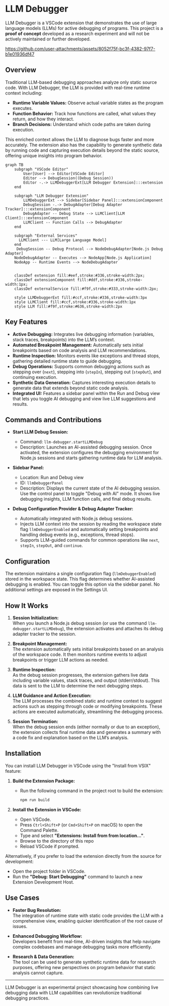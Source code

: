 # LLM Debugger

LLM Debugger is a VSCode extension that demonstrates the use of large language models (LLMs) for active debugging of programs. This project is a **proof of concept** developed as a research experiment and will not be actively maintained or further developed.



https://github.com/user-attachments/assets/8052f75f-bc3f-4382-97f7-b1e01936df47



## Overview

Traditional LLM-based debugging approaches analyze only static source code. With LLM Debugger, the LLM is provided with real-time runtime context including:
- **Runtime Variable Values:** Observe actual variable states as the program executes.
- **Function Behavior:** Track how functions are called, what values they return, and how they interact.
- **Branch Decisions:** Understand which code paths are taken during execution.

This enriched context allows the LLM to diagnose bugs faster and more accurately. The extension also has the capability to generate synthetic data by running code and capturing execution details beyond the static source, offering unique insights into program behavior.


```mermaid
graph TB
    subgraph "VSCode Editor"
        User[User] --> Editor[VSCode Editor]
        Editor --> DebugSession((Debug Session))
        Editor -.-> LLMDebuggerExt[LLM Debugger Extension]:::extension
    end

    subgraph "LLM Debugger Extension"
        LLMDebuggerExt --> Sidebar[Sidebar Panel]:::extensionComponent
        DebugSession -.-> DebugAdapter[Debug Adapter Tracker]:::extensionComponent
        DebugAdapter -- Debug State --> LLMClient[LLM Client]:::extensionComponent
        LLMClient -- Function Calls --> DebugAdapter
    end

    subgraph "External Services"
      LLMClient --- LLM[Large Language Model]
    end
     DebugSession -- Debug Protocol --> NodeDebugAdapter[Node.js Debug Adapter]
    NodeDebugAdapter -- Executes --> NodeApp[Node.js Application]
    NodeApp -- Runtime Events --> NodeDebugAdapter


    classDef extension fill:#eef,stroke:#336,stroke-width:2px;
    classDef extensionComponent fill:#ddf,stroke:#336,stroke-width:1px;
    classDef externalService fill:#f9f,stroke:#333,stroke-width:2px;

    style LLMDebuggerExt fill:#ccf,stroke:#336,stroke-width:3px
    style LLMClient fill:#ccf,stroke:#336,stroke-width:1px
    style LLM fill:#f9f,stroke:#636,stroke-width:2px
```

## Key Features

- **Active Debugging:** Integrates live debugging information (variables, stack traces, breakpoints) into the LLM’s context.
- **Automated Breakpoint Management:** Automatically sets initial breakpoints based on code analysis and LLM recommendations.
- **Runtime Inspection:** Monitors events like exceptions and thread stops, gathering detailed runtime state to guide debugging.
- **Debug Operations:** Supports common debugging actions such as stepping over (`next`), stepping into (`stepIn`), stepping out (`stepOut`), and continuing execution.
- **Synthetic Data Generation:** Captures interesting execution details to generate data that extends beyond static code analysis.
- **Integrated UI:** Features a sidebar panel within the Run and Debug view that lets you toggle AI debugging and view live LLM suggestions and results.

## Commands and Contributions

- **Start LLM Debug Session:**  
  - Command: `llm-debugger.startLLMDebug`  
  - Description: Launches an AI-assisted debugging session. Once activated, the extension configures the debugging environment for Node.js sessions and starts gathering runtime data for LLM analysis.

- **Sidebar Panel:**  
  - Location: Run and Debug view  
  - ID: `llmDebuggerPanel`  
  - Description: Displays the current state of the AI debugging session. Use the control panel to toggle "Debug with AI" mode. It shows live debugging insights, LLM function calls, and final debug results.

- **Debug Configuration Provider & Debug Adapter Tracker:**  
  - Automatically integrated with Node.js debug sessions.  
  - Injects LLM context into the session by reading the workspace state flag `llmDebuggerEnabled` and automatically setting breakpoints and handling debug events (e.g., exceptions, thread stops).
  - Supports LLM-guided commands for common operations like `next`, `stepIn`, `stepOut`, and `continue`.

## Configuration

The extension maintains a single configuration flag (`llmDebuggerEnabled`) stored in the workspace state. This flag determines whether AI-assisted debugging is enabled. You can toggle this option via the sidebar panel. No additional settings are exposed in the Settings UI.

## How It Works

1. **Session Initialization:**  
   When you launch a Node.js debug session (or use the command `llm-debugger.startLLMDebug`), the extension activates and attaches its debug adapter tracker to the session.

2. **Breakpoint Management:**  
   The extension automatically sets initial breakpoints based on an analysis of the workspace code. It then monitors runtime events to adjust breakpoints or trigger LLM actions as needed.

3. **Runtime Inspection:**  
   As the debug session progresses, the extension gathers live data including variable values, stack traces, and output (stderr/stdout). This data is sent to the LLM to determine the next debugging steps.

4. **LLM Guidance and Action Execution:**  
   The LLM processes the combined static and runtime context to suggest actions such as stepping through code or modifying breakpoints. These actions are executed automatically, streamlining the debugging process.

5. **Session Termination:**  
   When the debug session ends (either normally or due to an exception), the extension collects final runtime data and generates a summary with a code fix and explanation based on the LLM’s analysis.

## Installation

You can install LLM Debugger in VSCode using the "Install from VSIX" feature:

1. **Build the Extension Package:**
   - Run the following command in the project root to build the extension:
     ```bash
     npm run build
     ```

2. **Install the Extension in VSCode:**
   - Open VSCode.
   - Press `Ctrl+Shift+P` (or `Cmd+Shift+P` on macOS) to open the Command Palette.
   - Type and select **"Extensions: Install from from location..."**.
   - Browse to the directory of this repo
   - Reload VSCode if prompted.

Alternatively, if you prefer to load the extension directly from the source for development:
- Open the project folder in VSCode.
- Run the **"Debug: Start Debugging"** command to launch a new Extension Development Host.

## Use Cases

- **Faster Bug Resolution:**  
  The integration of runtime state with static code provides the LLM with a comprehensive view, enabling quicker identification of the root cause of issues.

- **Enhanced Debugging Workflow:**  
  Developers benefit from real-time, AI-driven insights that help navigate complex codebases and manage debugging tasks more efficiently.

- **Research & Data Generation:**  
  The tool can be used to generate synthetic runtime data for research purposes, offering new perspectives on program behavior that static analysis cannot capture.

---

LLM Debugger is an experimental project showcasing how combining live debugging data with LLM capabilities can revolutionize traditional debugging practices.
